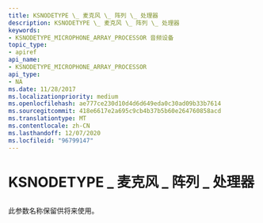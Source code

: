```yaml
---
title: KSNODETYPE \_ 麦克风 \_ 阵列 \_ 处理器
description: KSNODETYPE \_ 麦克风 \_ 阵列 \_ 处理器
keywords:
- KSNODETYPE_MICROPHONE_ARRAY_PROCESSOR 音频设备
topic_type:
- apiref
api_name:
- KSNODETYPE_MICROPHONE_ARRAY_PROCESSOR
api_type:
- NA
ms.date: 11/28/2017
ms.localizationpriority: medium
ms.openlocfilehash: ae777ce230d10d4d6d649eda0c30ad09b33b7614
ms.sourcegitcommit: 418e6617e2a695c9cb4b37b5b60e264760858acd
ms.translationtype: MT
ms.contentlocale: zh-CN
ms.lasthandoff: 12/07/2020
ms.locfileid: "96799147"
---
```

# <a name="ksnodetype_microphone_array_processor"></a>KSNODETYPE \_ 麦克风 \_ 阵列 \_ 处理器


## <span id="ddk_ksnodetype_microphone_array_processor_ks"></span><span id="DDK_KSNODETYPE_MICROPHONE_ARRAY_PROCESSOR_KS"></span>


此参数名称保留供将来使用。

 

 





